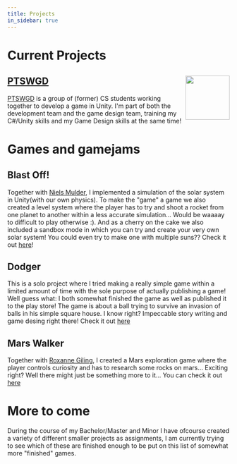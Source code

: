 ```yaml
---
title: Projects
in_sidebar: true
---
```


# Current Projects

## [PTSWGD](https://hdjkleissen.github.io/PTSWGD/)<image src="/assets/images/ptswgd.png" height="100" align="right"/>
[PTSWGD](https://hdjkleissen.github.io/PTSWGD/) is a group of (former) CS students working together to develop a game in Unity. I'm part of both the development team and the game design team, training my C#/Unity skills and my Game Design skills at the same time!

# Games and gamejams

## Blast Off!
Together with [Niels Mulder](http://www.ncmulder.me), I implemented a simulation of the solar system in Unity(with our own physics). To make the "game" a game we also created a level system where the player has to try and shoot a rocket from one planet to another within a less accurate simulation... Would be waaaay to difficult to play otherwise :). And as a cherry on the cake we also included a sandbox mode in which you can try and create your very own solar system! You could even try to make one with multiple suns?? Check it out [here](https://github.com/FlorisDeVries/INFOMGP_Project)!

## Dodger
This is a solo project where I tried making a really simple game within a limited amount of time with the sole purpose of actually publishing a game! Well guess what: I both somewhat finished the game as well as published it to the play store!
The game is about a ball trying to survive an invasion of balls in his simple square house. I know right? Impeccable story writing and game desing right there!
Check it out [here](https://play.google.com/store/apps/details?id=com.FlorisDeV.Dodger)

## Mars Walker
Together with [Roxanne Giling](https://github.com/Roxanne13579), I created a Mars exploration game where the player controls curiosity and has to research some rocks on mars... Exciting right? Well there might just be something more to it...
You can check it out [here](https://github.com/FlorisDeVries/MarsWalker3D)

# More to come
During the course of my Bachelor/Master and Minor I have ofcourse created a variety of different smaller projects as assignments, I am currently trying to see which of these are finished enough to be put on this list of somewhat more "finished" games.

